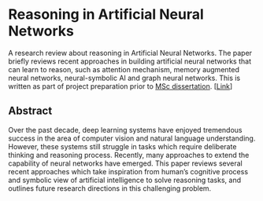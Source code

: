 # Reasoning in Artificial Neural Networks

A research review about reasoning in Artificial Neural Networks. The paper briefly reviews recent approaches in building artificial neural networks that can learn to reason, such as attention mechanism, memory augmented neural networks, neural-symbolic AI and graph neural networks. This is written as part of project preparation prior to [MSc dissertation](https://github.com/markvasin/MSc-Project). [[Link](https://github.com/markvasin/reasoning-in-artificial-neural-networks/blob/main/research_review.pdf)]

## Abstract

Over the past decade, deep learning systems have enjoyed tremendous success in the area of computer vision and natural language understanding. However, these systems still struggle in tasks which require deliberate thinking and reasoning process. Recently, many approaches to extend the capability of neural networks have emerged. This paper reviews several recent approaches which take inspiration from human’s cognitive process and symbolic view of artificial intelligence to solve reasoning tasks, and outlines future research directions in this challenging problem.
